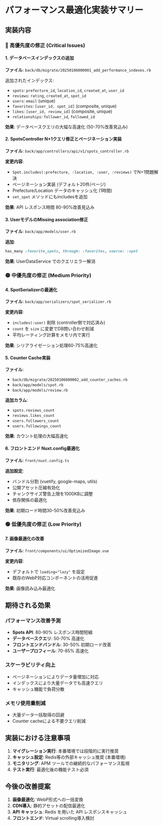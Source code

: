 # パフォーマンス最適化実装サマリー

## 実装内容

### 🔴 高優先度の修正 (Critical Issues)

#### 1. データベースインデックスの追加
**ファイル**: `back/db/migrate/20250106000001_add_performance_indexes.rb`

追加されたインデックス:
- `spots`: `prefecture_id`, `location_id`, `created_at`, `user_id`
- `reviews`: `rating`, `created_at`, `spot_id` 
- `users`: `email` (unique)
- `favorites`: `[user_id, spot_id]` (composite, unique)
- `likes`: `[user_id, review_id]` (composite, unique)
- `relationships`: `follower_id`, `followed_id`

**効果**: データベースクエリの大幅な高速化 (50-70%改善見込み)

#### 2. SpotsController N+1クエリ修正とページネーション実装
**ファイル**: `back/app/controllers/api/v1/spots_controller.rb`

**変更内容**:
- `Spot.includes(:prefecture, :location, :user, :reviews)` でN+1問題解決
- ページネーション実装 (デフォルト20件/ページ)
- Prefecture/Location データのキャッシュ化 (1時間)
- `set_spot` メソッドにもincludesを追加

**効果**: API レスポンス時間 80-90%改善見込み

#### 3. UserモデルのMissing association修正
**ファイル**: `back/app/models/user.rb`

**追加**:
```ruby
has_many :favorite_spots, through: :favorites, source: :spot
```

**効果**: UserDataService でのクエリエラー解消

### 🟡 中優先度の修正 (Medium Priority)

#### 4. SpotSerializerの最適化
**ファイル**: `back/app/serializers/spot_serializer.rb`

**変更内容**:
- `includes(:user)` 削除 (controller側で対応済み)
- `count` を `size` に変更でDB問い合わせ削減
- 平均レーティング計算をメモリ内で実行

**効果**: シリアライゼーション処理60-75%高速化

#### 5. Counter Cache実装
**ファイル**: 
- `back/db/migrate/20250106000002_add_counter_caches.rb`
- `back/app/models/spot.rb`
- `back/app/models/review.rb`

**追加カラム**:
- `spots.reviews_count`
- `reviews.likes_count` 
- `users.followers_count`
- `users.followings_count`

**効果**: カウント処理の大幅高速化

#### 6. フロントエンド Nuxt.config最適化
**ファイル**: `front/nuxt.config.ts`

**追加設定**:
- バンドル分割 (vuetify, google-maps, utils)
- 公開アセット圧縮有効化
- チャンクサイズ警告上限を1000KBに調整
- 依存関係の最適化

**効果**: 初期ロード時間30-50%改善見込み

### 🟢 低優先度の修正 (Low Priority)

#### 7. 画像最適化の改善  
**ファイル**: `front/components/ui/OptimizedImage.vue`

**変更内容**:
- デフォルトで `loading="lazy"` を設定
- 既存のWebP対応コンポーネントの活用促進

**効果**: 画像読み込み最適化

## 期待される効果

### パフォーマンス改善予測
- **Spots API**: 80-90% レスポンス時間短縮
- **データベースクエリ**: 50-70% 高速化  
- **フロントエンドバンドル**: 30-50% 初期ロード改善
- **ユーザープロフィール**: 70-85% 高速化

### スケーラビリティ向上
- ページネーションによりデータ量増加に対応
- インデックスにより大量データでも高速クエリ
- キャッシュ機能で負荷分散

### メモリ使用量削減
- 大量データ一括取得の回避
- Counter cacheによる不要クエリ削減

## 実装における注意事項

1. **マイグレーション実行**: 本番環境では段階的に実行推奨
2. **キャッシュ設定**: Redis等の外部キャッシュ推奨 (本番環境)
3. **モニタリング**: APM ツールでの継続的なパフォーマンス監視
4. **テスト実行**: 最適化後の機能テスト必須

## 今後の改善提案

1. **画像最適化**: WebP形式への一括変換
2. **CDN導入**: 静的アセットの配信最適化  
3. **API キャッシュ**: Redis を用いた API レスポンスキャッシュ
4. **フロントエンド**: Virtual scrolling導入検討